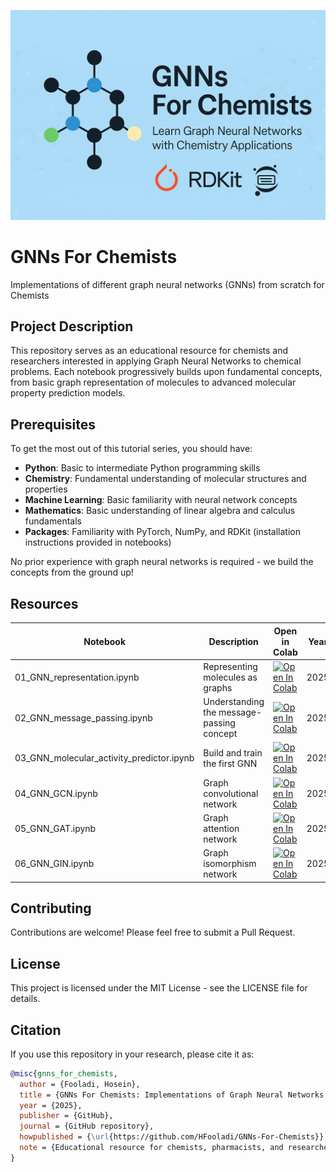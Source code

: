 <p align="center">
  <img src="assets/banner.png" alt="GNNs For Chemists Banner" style="max-width:100%;">
</p>

# GNNs For Chemists
Implementations of different graph neural networks (GNNs) from scratch for Chemists

## Project Description

This repository serves as an educational resource for chemists and researchers interested in applying Graph Neural Networks to chemical problems. Each notebook progressively builds upon fundamental concepts, from basic graph representation of molecules to advanced molecular property prediction models.

## Prerequisites

To get the most out of this tutorial series, you should have:

- **Python**: Basic to intermediate Python programming skills
- **Chemistry**: Fundamental understanding of molecular structures and properties
- **Machine Learning**: Basic familiarity with neural network concepts
- **Mathematics**: Basic understanding of linear algebra and calculus fundamentals
- **Packages**: Familiarity with PyTorch, NumPy, and RDKit (installation instructions provided in notebooks)

No prior experience with graph neural networks is required - we build the concepts from the ground up!

## Resources

| Notebook | Description | Open in Colab | Year |
| -------- | ----------- | -------------- | ---- |
| 01_GNN_representation.ipynb | Representing molecules as graphs | [![Open In Colab](https://colab.research.google.com/assets/colab-badge.svg)](https://colab.research.google.com/github/HFooladi/GNNs-For-Chemists/blob/main/notebooks/01_GNN_representation.ipynb) | 2025 |
| 02_GNN_message_passing.ipynb | Understanding the message-passing concept | [![Open In Colab](https://colab.research.google.com/assets/colab-badge.svg)](https://colab.research.google.com/github/HFooladi/GNNs-For-Chemists/blob/main/notebooks/02_GNN_message_passing.ipynb) | 2025 |
| 03_GNN_molecular_activity_predictor.ipynb | Build and train the first GNN | [![Open In Colab](https://colab.research.google.com/assets/colab-badge.svg)](https://colab.research.google.com/github/HFooladi/GNNs-For-Chemists/blob/main/notebooks/03_GNN_molecular_activity_predictor.ipynb) | 2025 |
| 04_GNN_GCN.ipynb | Graph convolutional network | [![Open In Colab](https://colab.research.google.com/assets/colab-badge.svg)](https://colab.research.google.com/github/HFooladi/GNNs-For-Chemists/blob/main/notebooks/04_GNN_GCN.ipynb) | 2025 |
| 05_GNN_GAT.ipynb | Graph attention network | [![Open In Colab](https://colab.research.google.com/assets/colab-badge.svg)](https://colab.research.google.com/github/HFooladi/GNNs-For-Chemists/blob/main/notebooks/05_GNN_GAT.ipynb) | 2025 |
| 06_GNN_GIN.ipynb | Graph isomorphism network | [![Open In Colab](https://colab.research.google.com/assets/colab-badge.svg)](https://colab.research.google.com/github/HFooladi/GNNs-For-Chemists/blob/main/notebooks/06_GNN_GIN.ipynb) | 2025 |


## Contributing

Contributions are welcome! Please feel free to submit a Pull Request.

## License

This project is licensed under the MIT License - see the LICENSE file for details.

## Citation

If you use this repository in your research, please cite it as:

```bibtex
@misc{gnns_for_chemists,
  author = {Fooladi, Hosein},
  title = {GNNs For Chemists: Implementations of Graph Neural Networks from Scratch for Chemical Applications},
  year = {2025},
  publisher = {GitHub},
  journal = {GitHub repository},
  howpublished = {\url{https://github.com/HFooladi/GNNs-For-Chemists}},
  note = {Educational resource for chemists, pharmacists, and researchers interested in applying Graph Neural Networks to chemical problems}
}
```
